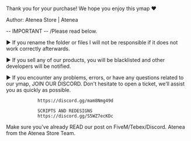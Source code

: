 Thank you for your purchase!
We hope you enjoy this ymap ♥

Author: Atenea Store | Atenea

-- IMPORTANT --
/Please read below.

► If you rename the folder or files I will not be responsible if it does not work correctly afterwards.

► If you sell any of our products, you will be blacklisted and other developers will be notified.

► If you encounter any problems, errors, or have any questions related to our ymap, JOIN OUR DISCORD.
Don't hesitate to open a ticket, we’ll assist you as quickly as possible.

				https://discord.gg/mam8Nmg49d

				SCRIPTS AND REDESIGNS
				https://discord.gg/S5WZ7ecKDc

Make sure you’ve already READ our post on FiveM/Tebex/Discord.
Atenea from the Atenea Store Team.
